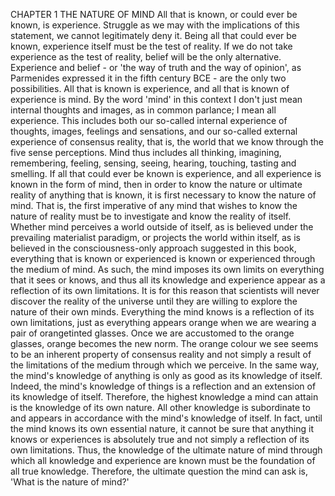 CHAPTER 1
THE NATURE OF MIND
All that is known, or could ever be known, is experience. Struggle as we may with the implications of this statement, we cannot legitimately deny it. Being all that could ever be known, experience itself must be the test of reality. If we do not take experience as the test of reality, belief will be the only alternative. Experience and belief - or 'the way of truth and the way of opinion', as Parmenides expressed it in the fifth century
BCE - are the only two possibilities.
All that is known is experience, and all that is known of experience is mind. By the word 'mind' in this context I don't just mean internal thoughts and images, as in common parlance; I mean all experience.
This includes both our so-called internal experience of thoughts, images, feelings and sensations, and our so-called external experience of consensus reality, that is, the world that we know through the five sense perceptions. Mind thus includes all thinking, imagining, remembering, feeling, sensing, seeing, hearing, touching, tasting and smelling.
If all that could ever be known is experience, and all experience is known in the form of mind, then in order to know the nature or ultimate reality of anything that is known, it is first necessary to know the nature of mind. That is, the first imperative of any mind that wishes to know the nature of reality must be to investigate and know the reality of itself.
Whether mind perceives a world outside of itself, as is believed under the prevailing materialist paradigm, or projects the world within itself, as is believed in the consciousness-only approach suggested in this book, everything that is known or experienced is known or experienced through the medium of mind. As such, the mind imposes its own limits on everything that it sees or knows, and thus all its knowledge and experience appear as a reflection of its own limitations. It is for this reason that scientists will never discover the reality of the universe until they are willing to explore the nature of their own minds.
Everything the mind knows is a reflection of its own limitations, just as everything appears orange when we are wearing a pair of orangetinted glasses. Once we are accustomed to the orange glasses, orange becomes the new norm. The orange colour we see seems to be an inherent property of consensus reality and not simply a result of the limitations of the medium through which we perceive. In the same way, the mind's knowledge of anything is only as good as its knowledge of itself. Indeed, the mind's knowledge of things is a reflection and an extension of its knowledge of itself. Therefore, the highest knowledge a mind can attain is the knowledge of its own nature. All other knowledge is subordinate to and appears in accordance with the mind's knowledge of itself.
In fact, until the mind knows its own essential nature, it cannot be sure that anything it knows or experiences is absolutely true and not simply a reflection of its own limitations. Thus, the knowledge of the ultimate nature of mind through which all knowledge and experience are known must be the foundation of all true knowledge. Therefore, the ultimate question the mind can ask is, 'What is the nature of mind?'